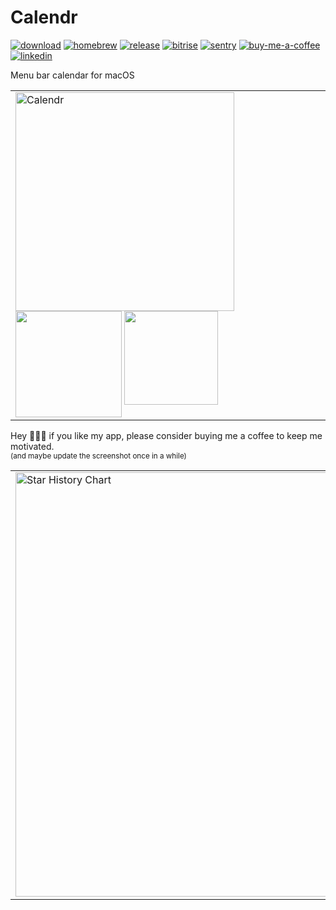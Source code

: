# Calendr
[![download](https://img.shields.io/badge/Download-gray?logo=github)](https://github.com/pakerwreah/Calendr/issues/217)
[![homebrew](https://img.shields.io/badge/Homebrew-gray?logo=homebrew&logoColor=FBB040)](https://github.com/pakerwreah/Calendr/issues/217)
[![release](https://img.shields.io/github/v/release/pakerwreah/Calendr)](https://github.com/pakerwreah/Calendr/releases/latest)
[![bitrise](https://img.shields.io/bitrise/9fa2e96dc9458fbb?label=Unit%20Tests&logo=bitrise&token=iAJgn0FMJzmMP4ALCi0KdQ)](https://app.bitrise.io/app/9fa2e96dc9458fbb)
[![sentry](https://img.shields.io/badge/Sentry-purple?logo=sentry&logoColor=white)](https://github.com/pakerwreah/Calendr/issues/183)
[![buy-me-a-coffee](https://img.shields.io/badge/Buy_Me_a_Coffee-ffdd00?logo=buy-me-a-coffee&logoColor=black)](https://buymeacoffee.com/pakerwreah)
[![linkedin](https://img.shields.io/badge/LinkedIn-blue?logo=linkedin&logoColor=white)](https://www.linkedin.com/in/carlosenumo)

Menu bar calendar for macOS

<table>
<tr>
  <td>
    <img width=350 src="resources/screenshot.png" title="Calendr" />
    <img valign='top' width=170 src='https://github.com/pakerwreah/Calendr/assets/803954/8b3ebb0f-52ad-461c-91c3-7b4d2646712e' />
    <img valign='top' width=150 src='https://github.com/pakerwreah/Calendr/assets/803954/8e8d342d-9be5-4bad-b741-875cc407ec1a' />
  </td>
</tr>
</table>

Hey 🙋🏻‍♂️ if you like my app, please consider buying me a coffee to keep me motivated.<br>
<sub>(and maybe update the screenshot once in a while)</sub>

<table>
<tr>
  <td>
    <a href="https://star-history.com/#pakerwreah/Calendr&Date">
     <picture>
       <source width=679 media="(prefers-color-scheme: dark)" srcset="https://api.star-history.com/svg?repos=pakerwreah/Calendr&type=Date&theme=dark" />
       <source width=679 media="(prefers-color-scheme: light)" srcset="https://api.star-history.com/svg?repos=pakerwreah/Calendr&type=Date" />
       <img width=679 alt="Star History Chart" src="https://api.star-history.com/svg?repos=pakerwreah/Calendr&type=Date" />
     </picture>
    </a>
  </td>
</tr>
</table>
